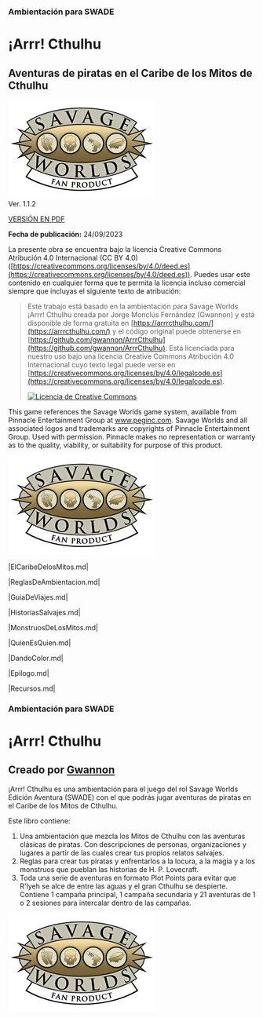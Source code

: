 ### Ambientación para SWADE

# ¡Arrr! Cthulhu

## Aventuras de piratas en el Caribe de los Mitos de Cthulhu

![Logo Pinnacle](./images/pinnaclelogo.webp)  
Ver. 1.1.2  

[VERSIÓN EN PDF](https://arrrcthulhu.com/pdf/)

**Fecha de publicación:** 24/09/2023

La presente obra se encuentra bajo la licencia Creative Commons Atribución 4.0 Internacional (CC BY 4.0) ([https://creativecommons.org/licenses/by/4.0/deed.es](https://creativecommons.org/licenses/by/4.0/deed.es)). Puedes usar este contenido en cualquier forma que te permita la licencia incluso comercial siempre que incluyas el siguiente texto de atribución:

> Este trabajo está basado en la ambientación para Savage Worlds ¡Arrr! Cthulhu creada por Jorge Monclús Fernández (Gwannon) y está disponible de forma gratuita en [https://arrrcthulhu.com/](https://arrrcthulhu.com/) y el código original puede obtenerse en [https://github.com/gwannon/ArrrCthulhu](https://github.com/gwannon/ArrrCthulhu). Está licenciada para nuestro uso bajo una licencia Creative Commons Atribución 4.0 Internacional cuyo texto legal puede verse en [https://creativecommons.org/licenses/by/4.0/legalcode.es](https://creativecommons.org/licenses/by/4.0/legalcode.es).
> 
> [![Licencia de Creative Commons](https://i.creativecommons.org/l/by/4.0/88x31.png)](http://creativecommons.org/licenses/by/4.0/)

This game references the Savage Worlds game system, available from Pinnacle Entertainment Group at www.peginc.com. Savage Worlds and all associated logos and trademarks are copyrights of Pinnacle Entertainment Group. Used with permission. Pinnacle makes no representation or warranty as to the quality, viability, or suitability for purpose of this product.

![Logo Pinnacle](./images/pinnaclelogo.webp)

|ElCaribeDelosMitos.md|

|ReglasDeAmbientacion.md|

|GuiaDeViajes.md|

|HistoriasSalvajes.md|

|MonstruosDeLosMitos.md|

|QuienEsQuien.md|

|DandoColor.md|

|Epilogo.md|

|Recursos.md|

### Ambientación para SWADE

# ¡Arrr! Cthulhu

## Creado por [Gwannon](https://twitter.com/gwannon)

¡Arrr! Cthulhu es una ambientación para el juego del rol Savage Worlds Edición Aventura (SWADE) con el que podrás jugar aventuras de piratas en el Caribe de los Mitos de Cthulhu.

Este libro contiene:

1.  Una ambientación que mezcla los Mitos de Cthulhu con las aventuras clásicas de piratas. Con descripciones de personas, organizaciones y lugares a partir de las cuales crear tus propios relatos salvajes.
2.  Reglas para crear tus piratas y enfrentarlos a la locura, a la magia y a los monstruos que pueblan las historias de H. P. Lovecraft.
3.  Toda una serie de aventuras en formato Plot Points para evitar que R'lyeh se alce de entre las aguas y el gran Cthulhu se despierte. Contiene 1 campaña principal, 1 campaña secundaria y 21 aventuras de 1 o 2 sesiones para intercalar dentro de las campañas.

![Logo Pinnacle](./images/pinnaclelogo.webp)